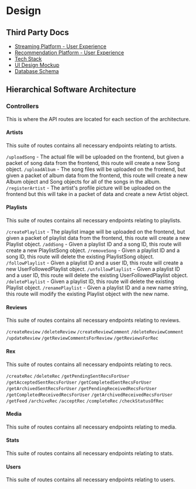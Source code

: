 # Design
## Third Party Docs
- [Streaming Platform - User Experience](https://www.canva.com/design/DAGPlP_FNFE/vWbdvy-5S9RQOkFI6-t70A/edit?ui=eyJEIjp7IlQiOnsiQSI6IlBCNkJQMkpZTHJYTERKbDcifX19)
- [Recommendation Platform - User Experience](https://www.canva.com/design/DAGPlP_FNFE/vWbdvy-5S9RQOkFI6-t70A/edit?ui=eyJEIjp7IlQiOnsiQSI6IlBCNkJQMkpZTHJYTERKbDcifX19)
- [Tech Stack](https://www.canva.com/design/DAGPlP_FNFE/vWbdvy-5S9RQOkFI6-t70A/edit?utm_content=DAGPlP_FNFE&utm_campaign=designshare&utm_medium=link2&utm_source=sharebutton)
- [UI Design Mockup](https://www.figma.com/design/mHJN72475lnQldMkDJDw3m/Rex?node-id=0-1&t=bq68f3SmkWenZ1fq-1)
- [Database Schema](https://dbdiagram.io/d/Rex-66d51f08eef7e08f0e604e45)

## Hierarchical Software Architecture

### Controllers

This is where the API routes are located for each section of the architecture.

#### Artists

This suite of routes contains all necessary endpoints relating to artists.

`/uploadSong` - The actual file will be uploaded on the frontend, but given a packet of song data from the frontend, this route will create a new Song object.
`/uploadAlbum` - The song files will be uploaded on the frontend, but given a packet of album data from the frontend, this route will create a new Album object and Song objects for all of the songs in the album.
`/registerArtist` - The artist's profile picture will be uploaded on the frontend but this will take in a packet of data and create a new Artist object.

#### Playlists

This suite of routes contains all necessary endpoints relating to playlists.

`/createPlaylist` - The playlist image will be uploaded on the frontend, but given a packet of playlist data from the frontend, this route will create a new Playlist object.
`/addSong` - Given a playlist ID and a song ID, this route will create a new PlaylistSong object.
`/removeSong` -  Given a playlist ID and a song ID, this route will delete the existing PlaylistSong object.
`/followPlaylist` - Given a playlist ID and a user ID, this route will create a new UserFollowedPlaylist object.
`/unfollowPlaylist` - Given a playlist ID and a user ID, this route will delete the existing UserFollowedPlaylist object.
`/deletePlaylist` - Given a playlist ID, this route will delete the existing Playlist object.
`/renamePlaylist` - Given a playlist ID and a new name string, this route will modify the existing Playlist object with the new name.

#### Reviews

This suite of routes contains all necessary endpoints relating to reviews.

`/createReview`
`/deleteReview`
`/createReviewComment`
`/deleteReviewComment`
`/updateReview`
`/getReviewCommentsForReview`
`/getReviewsForRec`

#### Rex

This suite of routes contains all necessary endpoints relating to recs.

`/createRec`
`/deleteRec`
`/getPendingSentRecsForUser`
`/getAcceptedSentRecsForUser`
`/getCompletedSentRecsForUser`
`/getArchivedSentRecsForUser`
`/getPendingReceivedRecsForUser`
`/getCompletedReceivedRecsForUser`
`/getArchivedReceivedRecsForUser`
`/getFeed`
`/archiveRec`
`/acceptRec`
`/completeRec`
`/checkStatusOfRec`

#### Media

This suite of routes contains all necessary endpoints relating to media.

#### Stats

This suite of routes contains all necessary endpoints relating to stats.

#### Users

This suite of routes contains all necessary endpoints relating to users.
